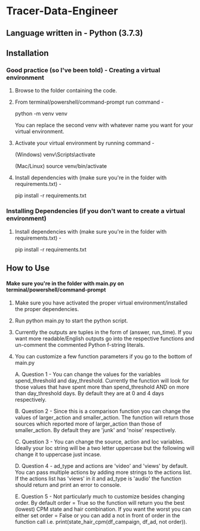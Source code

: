 # Tracer-Data-Engineer

## Language written in - Python (3.7.3)

## Installation

### Good practice (so I've been told) - Creating a virtual environment

1. Browse to the folder containing the code.

2. From terminal/powershell/command-prompt run command - 

    python -m venv venv
    
    You can replace the second venv with whatever name you want for your virtual environment.
    
3. Activate your virtual environment by running command - 

    (Windows) venv\Scripts\activate
    
    (Mac/Linux) source venv/bin/activate
    
4. Install dependencies with (make sure you're in the folder with requirements.txt) - 

    pip install -r requirements.txt
    

### Installing Dependencies (if you don't want to create a virtual environment) 

1. Install dependencies with (make sure you're in the folder with requirements.txt) - 

    pip install -r requirements.txt
    

## How to Use

#### Make sure you're in the folder with main.py on terminal/powershell/command-prompt


1. Make sure you have activated the proper virtual environment/installed the proper dependencies.

2. Run python main.py to start the python script.

3. Currently the outputs are tuples in the form of (answer, run_time). If you want more readable/English outputs go into the respective functions and un-comment the commented Python f-string literals.

4. You can customize a few function parameters if you go to the bottom of main.py

    A. Question 1 - You can change the values for the variables spend_threshold and day_threshold. Currently the function will look for those values that have spent more than spend_threshold AND on more than day_threshold days. By default they are at 0 and 4 days respectively.
    
    B. Question 2 - Since this is a comparison function you can change the values of larger_action and smaller_action. The function will return those sources which reported more of larger_action than those of smaller_action. By default they are 'junk' and 'noise' respectively.
    
    C. Question 3 - You can change the source, action and loc variables. Ideally your loc string will be a two letter uppercase but the following will change it to uppercase just incase.
    
    D. Question 4 - ad_type and actions are 'video' and 'views' by default. You can pass multiple actions by adding more strings to the actions list. If the actions list has 'views' in it and ad_type is 'audio' the function should return and print an error to console.
    
    E. Question 5 - Not particularly much to customize besides changing order. By default order = True so the function will return you the best (lowest) CPM state and hair combination. If you want the worst you can either set order = False or you can add a not in front of order in the function call i.e.  print(state_hair_cpm(df_campaign, df_ad, not order)).
